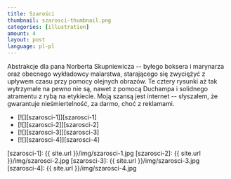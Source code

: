 ```yaml
---
title: Szarości
thumbnail: szarosci-thumbnail.png
categories: [illustration]
amount: 4
layout: post
language: pl-pl
---
```


Abstrakcje dla pana Norberta Skupniewicza -- byłego boksera i marynarza oraz obecnego wykładowcy malarstwa, starającego się zwyciężyć z upływem czasu przy pomocy olejnych obrazów. Te cztery rysunki aż tak wytrzymałe na pewno nie są, nawet z pomocą Duchampa i solidnego atramentu z rybą na etykiecie. Moją szansą jest internet -- słyszałem, że gwarantuje nieśmiertelność, za darmo, choć z reklamami.

* [![][szarosci-1]][szarosci-1]
* [![][szarosci-2]][szarosci-2]
* [![][szarosci-3]][szarosci-3]
* [![][szarosci-4]][szarosci-4]

[szarosci-1]: {{ site.url }}/img/szarosci-1.jpg
[szarosci-2]: {{ site.url }}/img/szarosci-2.jpg
[szarosci-3]: {{ site.url }}/img/szarosci-3.jpg
[szarosci-4]: {{ site.url }}/img/szarosci-4.jpg